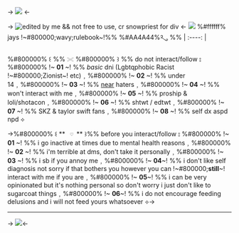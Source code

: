 -> ![](https://i.postimg.cc/vZdXKngg/IMG-0161.jpg) <-

-> ![edited by me && not free to use, cr snowpriest for div](https://i.postimg.cc/Pxz8PLfc/Untitled15-20240229153958.png) <-
![](https://i.postimg.cc/59nbYWGP/853-A30-C5-8-E71-46-E3-8612-AF88-C73224-EA.gif)‏‏‎ ‎ %#ffffff% jays !~#800000;wavy;rulebook~!%% %#AA4A44%༢ུ ⠀%% |
:----: |


%#800000% ꒰ %% `𓏵` %#800000% ꒱ %% do not interact/follow ⦂
%#800000% !~ **01** ~! %% *basic* dni (Lgbtqphobic Racist !~#800000;Zionist~! etc)﹐%#800000% !~ **02** ~! %% under 14﹐%#800000% !~ **03** ~! %% [near](https://natefilesv2.carrd.co/#aboutnear) haters﹐%#800000% !~ **04** ~! %% won't interact with me﹐%#800000% !~ **05** ~! %% proship & loli/shotacon﹐%#800000% !~ **06** ~! %% shtwt / edtwt﹐%#800000% !~ **07** ~! %% SKZ & taylor swift fans﹐%#800000% !~ **08** ~! %% self dx aspd npd ⟡

->%#800000% ꒰ ** `‏‏‎ ‎♡‏‏‎ ‎`** ꒱%% before you interact/follow ⦂
%#800000% !~ **01** ~! %% i go inactive at times due to mental health reasons﹐%#800000% !~ **02** ~! %% i'm terrible at dms, don't take it personally﹐%#800000% !~ **03** ~! %% i sb if you annoy me﹐%#800000% !~ **04**~! %% i don't like self diagnosis not sorry if that bothers you however you can !~#800000;**still**~! interact with me if you are﹐%#800000% !~ **05**~! %% i can be very opinionated but it's nothing personal so don't worry i just don't like to sugarcoat things﹐%#800000% !~ **06**~! %% i do not encourage feeding delusions and i will not feed yours whatsoever ⟡->

***

-> ![](https://i.postimg.cc/HsMB3zx1/IMG-0160.jpg)<-